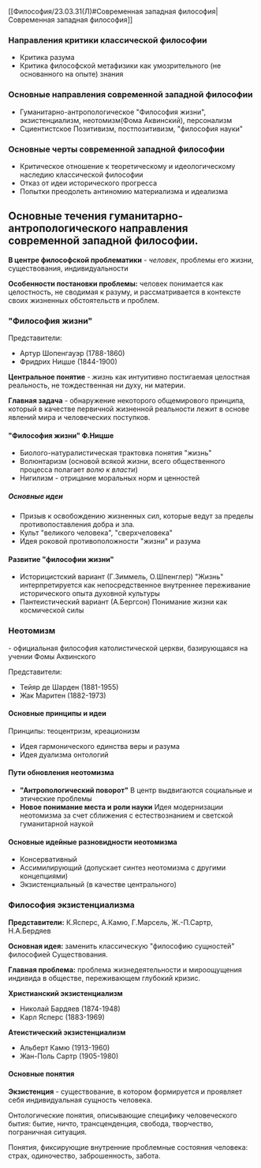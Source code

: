 [[Философия/23.03.31(Л)#Современная западная философия|Современная западная философия]]
### Направления критики классической философии
- Критика разума
- Критика философской метафизики как умозрительного (не основанного на опыте) знания

### Основные направления современной западной философии
- Гуманитарно-антропологическое
  "Философия жизни", экзистенциализм, неотомизм(Фома Аквинский), персонализм
- Сциентистское
	Позитивизм, постпозитивизм, "философия науки"

### Основные черты современной западной философии
- Критическое отношение к теоретическому и идеологическому наследию классической философии
- Отказ от идеи исторического прогресса
- Попытки преодолеть антиномию материализма и идеализма

## Основные течения гуманитарно-антропологического направления современной западной философии.
**В центре философской проблематики** - *человек*, проблемы его жизни, существования, индивидуальности

**Особенности постановки проблемы:**
человек понимается как целостность, не сводимая к разуму, и рассматривается в контексте своих жизненных обстоятельств и проблем.

### "Философия жизни"
Представители:
- Артур Шопенгауэр (1788-1860)
- Фридрих Ницше (1844-1900)

**Центральное понятие** - *жизнь* как интуитивно постигаемая целостная реальность, не тождественная ни духу, ни материи.

**Главная задача** - обнаружение некоторого общемирового принципа, который в качестве первичной жизненной реальности лежит в основе явлений мира и человеческих поступков.

#### "Философия жизни" Ф.Ницше
- Биолого-натуралистическая трактовка понятия "жизнь"
- Волюнтаризм (основой всякой жизни, всего общественного процесса полагает *волю к власти*)
- Нигилизм - отрицание моральных норм и ценностей

##### Основные идеи
- Призыв к освобождению жизненных сил, которые ведут за пределы противопоставления добра и зла.
- Культ "великого человека", "сверхчеловека"
- Идея роковой противоположности "жизни" и разума

#### Развитие "философии жизни"
- Историцистский вариант (Г.Зиммель, О.Шпенглер)
	"Жизнь" интерпретируется как непосредственное внутреннее переживание исторического опыта духовной культуры
- Пантеистический вариант (А.Бергсон)
	Понимание жизни как космической силы

### Неотомизм
\- официальная философия католистической церкви, базирующаяся на учении Фомы Аквинского

Представители:
- Тейяр де Шарден (1881-1955)
- Жак Маритен (1882-1973)

#### Основные принципы и идеи
Принципы: теоцентризм, креационизм
- Идея гармонического единства веры и разума
- Идея дуализма онтологий

#### Пути обновления неотомизма
- **"Антропологический поворот"**
  В центр выдвигаются социальные и этические проблемы
- **Новое понимание места и роли науки**
  Идея модернизации неотомизма за счет сближения с естествознанием и светской гуманитарной наукой

#### Основные идейные разновидности неотомизма
- Консервативный
- Ассимилирующий (допускает синтез неотомизма с другими концепциями)
- Экзистенциальный (в качестве центрального)

### Философия экзистенциализма
**Представители:** К.Ясперс, А.Камю, Г.Марсель, Ж.-П.Сартр, Н.А.Бердяев

**Основная идея:** заменить классическую "философию сущностей" философией Существования.

**Главная проблема:** проблема жизнедеятельности и мироощущения индивида в обществе, переживающем глубокий кризис.

**Христианский экзистенциализм**
- Николай Бардяев (1874-1948)
- Карл Ясперс (1883-1969)

**Атеистический экзистенциализм**
- Альберт Камю (1913-1960)
- Жан-Поль Сартр (1905-1980)

#### Основные понятия
**Экзистенция** - существование, в котором формируется и проявляет себя индивидуальная сущность человека.

Онтологические понятия, описывающие специфику человеческого бытия:
бытие, ничто, трансценденция, свобода, творчество, пограничная ситуация.

Понятия, фиксирующие внутренние проблемные состояния человека:
страх, одиночество, заброшенность, забота.